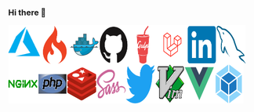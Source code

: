 ### Hi there 👋

<img src="img/icons/azure.svg" alt="Azure" width="65" height="80" align="left">
<img src="img/icons/codeigniter.svg" alt="CodeIgniter" width="60" height="80"align="left">
<img src="img/icons/docker.svg" alt="Docker" width="60" height="80" align="left">
<img src="img/icons/github.svg" alt="Github" width="60" height="80" align="left">
<img src="img/icons/gulpjs.svg" alt="Gulp.js" width="60" height="80" align="left">
<img src="img/icons/laravel.svg" alt="Laravel" width="60" height="80" align="left">
<img src="img/icons/linkedin.svg" alt="LinkedIn" width="60" height="80" align="left">
<img src="img/icons/mysql.svg" alt="MySQL" width="60" height="80" align="left">
<img src="img/icons/nginx.svg" alt="Nginx" width="60" height="80" align="left">
<img src="img/icons/php.svg" alt="PHP" width="60" height="80" align="left">
<img src="img/icons/redis.svg" alt="Redis" width="60" height="80" align="left">
<img src="img/icons/sass.svg" alt="SASS" width="60" height="80" align="left">
<img src="img/icons/twitter.svg" alt="Twitter" width="60" height="80" align="left">
<img src="img/icons/vim.svg" alt="vim" width="60" height="80" align="left">
<img src="img/icons/vuejs.svg" alt="Vue.js" width="60" height="80" align="left">
<img src="img/icons/webpack.svg" alt="WebPack" width="60" height="80" align="left">

<!--
**src-ctrl/src-ctrl** is a ✨ _special_ ✨ repository because its `README.md` (this file) appears on your GitHub profile.

Here are some ideas to get you started:

- 🔭 I’m currently working on ...
- 🌱 I’m currently learning ...
- 👯 I’m looking to collaborate on ...
- 🤔 I’m looking for help with ...
- 💬 Ask me about ...
- 📫 How to reach me: ...
- 😄 Pronouns: ...
- ⚡ Fun fact: ...
-->
